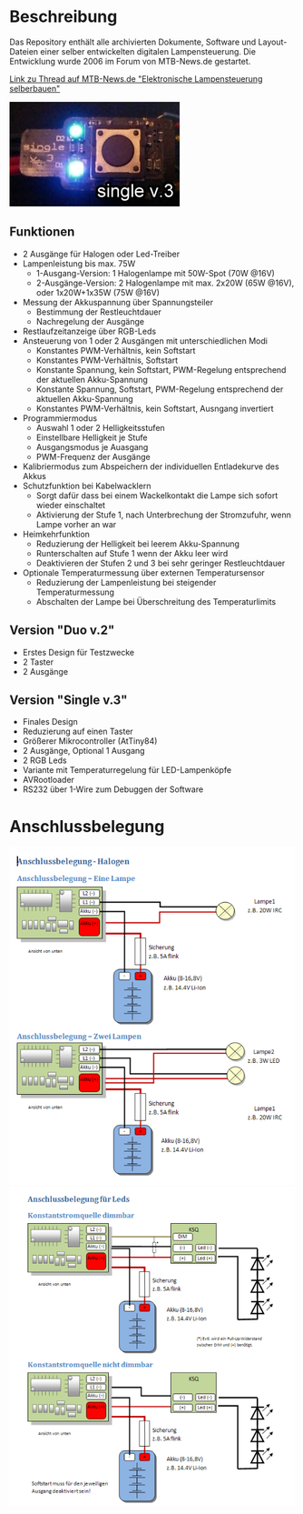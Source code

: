 # Beschreibung

Das Repository enthält alle archivierten Dokumente, Software und Layout-Dateien einer selber entwickelten digitalen Lampensteuerung.
Die Entwicklung wurde 2006 im Forum von MTB-News.de gestartet.

[Link zu Thread auf MTB-News.de "Elektronische Lampensteuerung selberbauen"](http://www.mtb-news.de/forum/showthread.php?p=2458216)

![Image Single V.3](https://github.com/tengelmann/Lampensteuerung/blob/master/Web/images/singlev3/singlev3_2.jpg)

## Funktionen
* 2 Ausgänge für Halogen oder Led-Treiber
* Lampenleistung bis max. 75W
	* 1-Ausgang-Version: 1 Halogenlampe mit 50W-Spot (70W @16V)
	* 2-Ausgänge-Version: 2 Halogenlampe mit max. 2x20W (65W @16V), oder 1x20W+1x35W (75W @16V)
* Messung der Akkuspannung über Spannungsteiler
	* Bestimmung der Restleuchtdauer
	* Nachregelung der Ausgänge 
* Restlaufzeitanzeige über RGB-Leds
* Ansteuerung von 1 oder 2 Ausgängen mit unterschiedlichen Modi
	* Konstantes PWM-Verhältnis, kein Softstart
	* Konstantes PWM-Verhältnis, Softstart
	* Konstante Spannung, kein Softstart, PWM-Regelung entsprechend der aktuellen Akku-Spannung
	* Konstante Spannung, Softstart, PWM-Regelung entsprechend der aktuellen Akku-Spannung
	* Konstantes PWM-Verhältnis, kein Softstart, Ausngang invertiert 
* Programmiermodus
	* Auswahl 1 oder 2 Helligkeitsstufen
	* Einstellbare Helligkeit je Stufe
	* Ausgangsmodus je Auasgang
	* PWM-Frequenz der Ausgänge
* Kalibriermodus zum Abspeichern der individuellen Entladekurve des Akkus
* Schutzfunktion bei Kabelwacklern
	* Sorgt dafür dass bei einem Wackelkontakt die Lampe sich sofort wieder einschaltet
	* Aktivierung der Stufe 1, nach Unterbrechung der Stromzufuhr, wenn Lampe vorher an war
* Heimkehrfunktion
	* Reduzierung der Helligkeit bei leerem Akku-Spannung
	* Runterschalten auf Stufe 1 wenn der Akku leer wird
	* Deaktivieren der Stufen 2 und 3 bei sehr geringer Restleuchtdauer
* Optionale Temperaturmessung über externen Temperatursensor
	* Reduzierung der Lampenleistung bei steigender Temperaturmessung
	* Abschalten der Lampe bei Überschreitung des Temperaturlimits

## Version "Duo v.2"

* Erstes Design für Testzwecke
* 2 Taster
* 2 Ausgänge

## Version "Single v.3"

* Finales Design
* Reduzierung auf einen Taster
* Größerer Mikrocontroller (AtTiny84)
* 2 Ausgänge, Optional 1 Ausgang
* 2 RGB Leds
* Variante mit Temperaturregelung für LED-Lampenköpfe
* AVRootloader
* RS232 über 1-Wire zum Debuggen der Software

# Anschlussbelegung

![Anschluss Halogen](https://raw.githubusercontent.com/tengelmann/Lampensteuerung/master/Web/images/singlev3/SingleV3_Anschluss_Halogen.gif)
![Ansclhuss Led](https://raw.githubusercontent.com/tengelmann/Lampensteuerung/master/Web/images/singlev3/SingleV3_Anschluss_Leds.gif)
